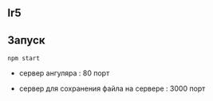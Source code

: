 ## lr5

## Запуск

`npm start`

- сервер ангуляра : 80 порт

- сервер для сохранения файла на сервере : 3000 порт

